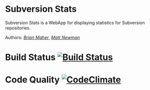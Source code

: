 # Subversion Stats

Subversion Stats is a WebApp for displaying statistics for Subversion repositories.

Authors: [*Brian Maher*](http://twitter.com/bmaher_qa), [*Matt Newman*](http://twitter.com/mpn_1983)

# Build Status [![Build Status](https://secure.travis-ci.org/bmaher/subversion-stats.png)](http://travis-ci.org/bmaher/subversion-stats)

# Code Quality [![CodeClimate](https://codeclimate.com/badge.png)](https://codeclimate.com/github/bmaher/subversion-stats)
